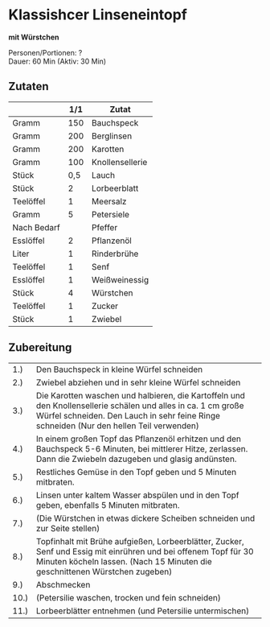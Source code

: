 # Klassishcer Linseneintopf
__mit Würstchen__

Personen/Portionen: ?  
Dauer: 60 Min (Aktiv: 30 Min)

## Zutaten

|             | **1/1** | **Zutat**       |
| ----------- | ------- | --------------- |
| Gramm       | 150     | Bauchspeck      |
| Gramm       | 200     | Berglinsen      |
| Gramm       | 200     | Karotten        |
| Gramm       | 100     | Knollensellerie |
| Stück       | 0,5     | Lauch           |
| Stück       | 2       | Lorbeerblatt    |
| Teelöffel   | 1       | Meersalz        |
| Gramm       | 5       | Petersiele      |
| Nach Bedarf |         | Pfeffer         |
| Esslöffel   | 2       | Pflanzenöl      |
| Liter       | 1       | Rinderbrühe     |
| Teelöffel   | 1       | Senf            |
| Esslöffel   | 1       | Weißweinessig   |
| Stück       | 4       | Würstchen       |
| Teelöffel   | 1       | Zucker          |
| Stück       | 1       | Zwiebel         |

## Zubereitung

|||
| ---- | -------------------------------------------------------------------------------------------------------------------------------------------------------------------------------------------------------- |
| 1.)  | Den Bauchspeck in kleine Würfel schneiden                                                                                                                                                                |
| 2.)  | Zwiebel abziehen und in sehr kleine Würfel schneiden                                                                                                                                                     |
| 3.)  | Die Karotten waschen und halbieren, die Kartoffeln und den Knollensellerie schälen und alles in ca. 1 cm große Würfel schneiden. Den Lauch in sehr feine Ringe schneiden (Nur den hellen Teil verwenden) |
| 4.)  | In einem großen Topf das Pflanzenöl erhitzen und den Bauchspeck 5-6 Minuten, bei mittlerer Hitze, zerlassen. Dann die Zwiebeln dazugeben und glasig andünsten.                                           |
| 5.)  | Restliches Gemüse in den Topf geben und 5 Minuten mitbraten.                                                                                                                                             |
| 6.)  | Linsen unter kaltem Wasser abspülen und in den Topf geben, ebenfalls 5 Minuten mitbraten.                                                                                                                |
| 7.)  | (Die Würstchen in etwas dickere Scheiben schneiden und zur Seite stellen)                                                                                                                                |
| 8.)  | Topfinhalt mit Brühe aufgießen, Lorbeerblätter, Zucker, Senf und Essig mit einrühren und bei offenem Topf für 30 Minuten köcheln lassen. (Nach 15 Minuten die geschnittenen Würstchen zugeben)           |
| 9.)  | Abschmecken                                                                                                                                                                                              |
| 10.) | (Petersilie waschen, trocken und fein schneiden)                                                                                                                                                         |
| 11.) | Lorbeerblätter entnehmen (und Petersilie untermischen)  
